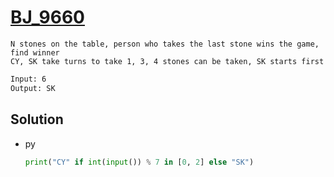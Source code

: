 # [BJ_9660](https://acmicpc.net/problem/9660)

```en
N stones on the table, person who takes the last stone wins the game, find winner
CY, SK take turns to take 1, 3, 4 stones can be taken, SK starts first
```

```txt
Input: 6
Output: SK
```

## Solution

* py

  ```py
  print("CY" if int(input()) % 7 in [0, 2] else "SK")
  ```
